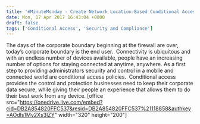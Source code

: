 ```yaml
---
title: '#MinuteMonday - Create Network Location-Based Conditional Access Policies in SharePoint Online'
date: Mon, 17 Apr 2017 16:43:04 +0000
draft: false
tags: ['Conditional Access', 'Security and Compliance']
---
```


The days of the corporate boundary beginning at the firewall are over, today’s corporate boundary is the end user.  Connectivity is ubiquitous and with an endless number of devices available, people have an increasing number of options for staying connected at anytime, anywhere. As a first step to providing administrators security and control in a mobile and connected world are conditional access policies.  Conditional access provides the control and protection businesses need to keep their corporate data secure, while giving their people an experience that allows them to do their best work from any device. \[office src="https://onedrive.live.com/embed?cid=DB2A854820FFC537&resid=DB2A854820FFC537%21118858&authkey=AOdls1Mv2Xs3lZY" width="320" height="200"\]